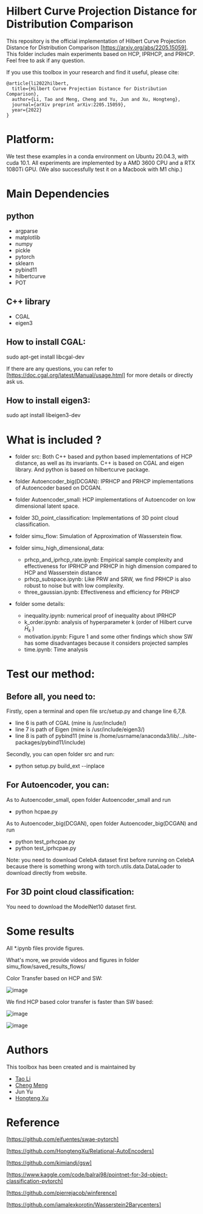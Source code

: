 # Hilbert Curve Projection Distance for Distribution Comparison

This repository is the official implementation of Hilbert Curve Projection Distance for Distribution Comparison [https://arxiv.org/abs/2205.15059].
This folder includes main experiments based on HCP, IPRHCP, and PRHCP.
Feel free to ask if any question.

If you use this toolbox in your research and find it useful, please cite:
```
@article{li2022hilbert,
  title={Hilbert Curve Projection Distance for Distribution Comparison},
  author={Li, Tao and Meng, Cheng and Yu, Jun and Xu, Hongteng},
  journal={arXiv preprint arXiv:2205.15059},
  year={2022}
}
```

# Platform:
We test these examples in a conda environment on Ubuntu 20.04.3, with cuda 10.1.
All experiments are implemented by a AMD 3600 CPU and
a RTX 1080Ti GPU.
(We also successfully test it on a Macbook with M1 chip.)

# Main Dependencies

## python
* argparse
* matplotlib
* numpy
* pickle
* pytorch
* sklearn
* pybind11
* hilbertcurve
* POT


## C++ library
* CGAL
* eigen3

## How to install CGAL:
sudo apt-get install libcgal-dev

If there are any questions, you can refer to [https://doc.cgal.org/latest/Manual/usage.html] for more details or directly ask us.
## How to install eigen3:
sudo apt install libeigen3-dev




# What is included ?

* folder src: 
Both C++ based and python based implementations of HCP distance, as well as its invariants.
C++ is based on CGAL and eigen library.
And python is based on hilbertcurve package.

* folder Autoencoder_big(DCGAN):
IPRHCP and PRHCP implementations of Autoencoder based on DCGAN.

* folder Autoencoder_small:
HCP implementations of Autoencoder on low dimensional latent space.

* folder 3D_point_classification:
Implementations of 3D point cloud classification.

* folder simu_flow:
Simulation of Approximation of Wasserstein flow.

* folder simu_high_dimensional_data:
  - prhcp_and_iprhcp_rate.ipynb: Empirical sample complexity and effectiveness for IPRHCP and PRHCP in high dimension compared to HCP and Wasserstein distance
  - prhcp_subspace.ipynb: Like PRW and SRW, we find PRHCP is also robust to noise but with low complexity.
  - three_gaussian.ipynb: Effectiveness and efficiency for PRHCP 
  

* folder some details:
  - inequality.ipynb: numerical proof of inequality about IPRHCP
  - k_order.ipynb: analysis of hyperparameter k (order of Hilbert curve $\widehat{H}_k$ )
  - motivation.ipynb: Figure 1 and some other findings which show SW has some disadvantages because it considers projected samples
  - time.ipynb: Time analysis






# Test our method:

## Before all, you need to:

Firstly, open a terminal and open file src/setup.py and change line 6,7,8.

* line 6 is path of CGAL (mine is /usr/include/)
* line 7 is path of Eigen (mine is /usr/include/eigen3/)
* line 8 is path of pybind11 (mine is /home/usrname/anaconda3/lib/.../site-packages/pybind11/include)

Secondly, you can open folder src and run: 

* python setup.py build_ext --inplace


## For Autoencoder, you can:


As to Autoencoder_small, open folder Autoencoder_small and run
* python hcpae.py

As to Autoencoder_big(DCGAN), open folder Autoencoder_big(DCGAN) and run
* python test_prhcpae.py
* python test_iprhcpae.py 

Note: you need to download CelebA dataset first before running on CelebA because there is something wrong with torch.utils.data.DataLoader to download directly from website.


## For 3D point cloud classification:

You need to download the ModelNet10 dataset first.



# Some results

All *.ipynb files provide figures.

What's more, we provide videos and figures in folder simu_flow/saved_results_flows/

Color Transfer based on HCP and SW:

![image](https://github.com/sherlockLitao/HCP/blob/main/color_transfer/Results/color1.png)

We find HCP based color transfer is faster than SW based:

![image](https://github.com/sherlockLitao/HCP/blob/main/color_transfer/Results/color2.png)

![image](https://github.com/sherlockLitao/HCP/blob/main/color_transfer/Results/color3.png)



# Authors

This toolbox has been created and is maintained by

* [Tao Li](https://github.com/sherlockLitao)
* [Cheng Meng](https://github.com/ChengzijunAixiaoli)
* Jun Yu
* [Hongteng Xu](https://github.com/HongtengXu)


# Reference
[https://github.com/eifuentes/swae-pytorch]

[https://github.com/HongtengXu/Relational-AutoEncoders]

[https://github.com/kimiandj/gsw]

[https://www.kaggle.com/code/balraj98/pointnet-for-3d-object-classification-pytorch]

[https://github.com/pierrejacob/winference]

[https://github.com/iamalexkorotin/Wasserstein2Barycenters]
